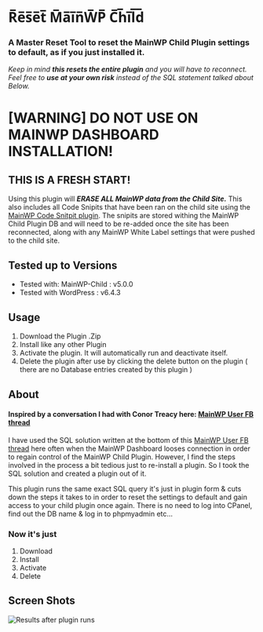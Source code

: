 # R̅e̅s̅e̅t̅ M̅a̅i̅n̅W̅P̅ C̅h̅i̅l̅d̅

### A Master Reset Tool to reset the MainWP Child Plugin settings to default, as if you just installed it.
 
_Keep in mind ***this resets the entire plugin*** and you will have to reconnect.
Feel free to __use at your own risk__ instead of the SQL statement talked about Below._

# [WARNING] DO NOT USE ON MAINWP DASHBOARD INSTALLATION!

## THIS IS A FRESH START!
Using this plugin will ***ERASE ALL MainWP data from the Child Site.*** This also includes all Code Snipits that have been ran on the child
site using the [MainWP Code Snitpit plugin](https://mainwp.com/extension/code-snippets/ ). The snipits are stored withing the MainWP Child Plugin DB and will
need to be re-added once the site has been reconnected, along with any MainWP White Label settings that were pushed to the child site.

## Tested up to Versions
* Tested with: MainWP-Child : v5.0.0
* Tested with WordPress     : v6.4.3

## Usage
1. Download the Plugin .Zip
2. Install like any other Plugin
3. Activate the plugin. It will automatically run and deactivate itself.
4. Delete the plugin after use by clicking the delete button on the plugin ( there are no Database entries created by this plugin )

##  About
#### Inspired by a conversation I had with Conor Treacy here: [MainWP User FB thread](https://www.facebook.com/groups/MainWPUsers/permalink/2461997537230239/)

I have used the SQL solution written at the bottom of this [MainWP User FB thread](https://www.facebook.com/groups/MainWPUsers/permalink/1139990406097632/)
here often when the MainWP Dashboard looses connection in order to regain control of the MainWP Child Plugin. However, I find the steps
involved in the process a bit tedious just to re-install a plugin. So I took the SQL solution and created a plugin out of it.

This plugin runs the same exact SQL query it's just in plugin form & cuts down the steps it takes to in order to reset the settings to default and gain access to your child plugin once again.
There is no need to log into CPanel, find out the DB name & log in to phpmyadmin etc... 
 

### Now it's just

1. Download
2. Install
3. Activate
4. Delete

## Screen Shots
![Results after plugin runs](https://klbs.host/hot-links/mainwp/fAlkrinfaujexpOiwHgfg.png)